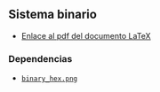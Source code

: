 ## Sistema binario
- [Enlace al pdf del documento LaTeX](https://drive.google.com/open?id=1jnJsjjajCXs4NIdAA5MXIR2uFqg2JrpI)

### Dependencias
- [`binary_hex.png`](https://drive.google.com/open?id=1OWyZcn_LaVuWA2KrOAkRlnUNXafYe7p-)
